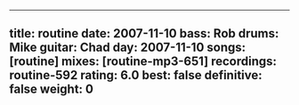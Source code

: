 
---
title: routine
date: 2007-11-10
bass:	Rob
drums:	Mike
guitar:	Chad
day: 2007-11-10
songs: [routine]
mixes: [routine-mp3-651]
recordings: routine-592
rating: 6.0
best: false
definitive: false
weight: 0
---
